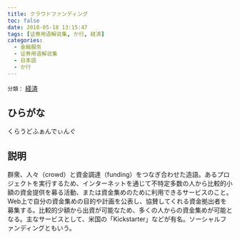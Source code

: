 ```yaml
---
title: クラウドファンディング
toc: false
date: 2018-05-18 13:15:47
tags: [证券用语解说集, か行, 経済]
categories:
  - 金融服务
  - 证券用语解说集
  - 日本語
  - か行
---
```


`分類：` [経済](/tags/経済/)

## ひらがな

くらうどふぁんでぃんぐ

## 説明

群衆、人々（crowd）と資金調達（funding）をつなぎ合わせた造語。あるプロジェクトを実行するため、インターネットを通じて不特定多数の人から比較的小額の資金提供を募る活動、または資金集めのために利用できるサービスのこと。Web上で自分の資金集めの目的や計画を公表し、協賛してくれる資金拠出者を募集する。比較的少額から出資が可能なため、多くの人からの資金集めが可能となる。主なサービスとして、米国の「Kickstarter」などが有名。ソーシャルファンディングともいう。
